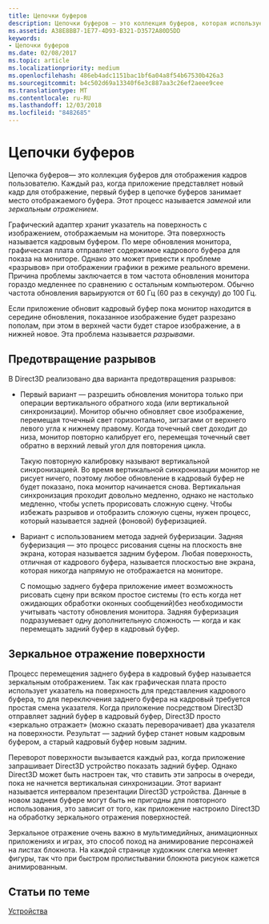 ```yaml
---
title: Цепочки буферов
description: Цепочки буферов — это коллекция буферов, которая используется для отображения кадров пользователю.
ms.assetid: A38E8BB7-1E77-4D93-B321-D3572A80D5DD
keywords:
- Цепочки буферов
ms.date: 02/08/2017
ms.topic: article
ms.localizationpriority: medium
ms.openlocfilehash: 486eb4adc1151bac1bf6a04a8f54b67530b426a3
ms.sourcegitcommit: b4c502d69a13340f6e3c887aa3c26ef2aeee9cee
ms.translationtype: MT
ms.contentlocale: ru-RU
ms.lasthandoff: 12/03/2018
ms.locfileid: "8482685"
---
```

# <a name="swap-chains"></a>Цепочки буферов


Цепочка буферов— это коллекция буферов для отображения кадров пользователю. Каждый раз, когда приложение представляет новый кадр для отображение, первый буфер в цепочке буферов занимает место отображаемого буфера. Этот процесс называется *заменой* или *зеркальным отражением*.

Графический адаптер хранит указатель на поверхность с изображением, отображаемым на мониторе. Эта поверхность называется кадровым буфером. По мере обновления монитора, графическая плата отправляет содержимое кадрового буфера для показа на мониторе. Однако это может привести к проблеме «разрывов» при отображении графики в режиме реального времени. Причина проблемы заключается в том частота обновления монитора гораздо медленнее по сравнению с остальным компьютером. Обычно частота обновления варьируются от 60 Гц (60 раз в секунду) до 100 Гц.

Если приложение обновит кадровый буфер пока монитор находится в середине обновления, показанное изображение будет разрезано пополам, при этом в верхней части будет старое изображение, а в нижней новое. Эта проблема называется *разрывами*.

## <a name="span-idavoidingtearingspanspan-idavoidingtearingspanspan-idavoidingtearingspanavoiding-tearing"></a><span id="Avoiding_tearing"></span><span id="avoiding_tearing"></span><span id="AVOIDING_TEARING"></span>Предотвращение разрывов


В Direct3D реализовано два варианта предотвращения разрывов:

-   Первый вариант — разрешить обновления монитора только при операции вертикального обратного хода (или вертикальной синхронизации). Монитор обычно обновляет свое изображение, перемещая точечный свет горизонтально, зигзагами от верхнего левого угла к нижнему правому. Когда точечный свет доходит до низа, монитор повторно калибрует его, перемещая точечный свет обратно в верхний левый угол для повторения цикла.

    Такую повторную калибровку называют вертикальной синхронизацией. Во время вертикальной синхронизации монитор не рисует ничего, поэтому любое обновление в кадровый буфер не будет показано, пока монитор начинается снова. Вертикальная синхронизация проходит довольно медленно, однако не настолько медленно, чтобы успеть прорисовать сложную сцену. Чтобы избежать разрывов и отобразить сложную сцены, нужен процесс, который называется задней (фоновой) буферизацией.

-   Вариант с использованием метода задней буферизации. Задняя буферизация — это процесс рисования сцены на плоскость вне экрана, которая называется задним буфером. Любая поверхность, отличная от кадрового буфера, называется плоскостью вне экрана, которая никогда напрямую не отображается на мониторе.

    С помощью заднего буфера приложение имеет возможность рисовать сцену при всяком простое системы (то есть когда нет ожидающих обработки оконных сообщений)без необходимости учитывать частоту обновления монитора. Задняя буферизация подразумевает одну дополнительную сложность — когда и как перемещать задний буфер в кадровый буфер.

## <a name="span-idsurfaceflippingspanspan-idsurfaceflippingspanspan-idsurfaceflippingspansurface-flipping"></a><span id="Surface_flipping"></span><span id="surface_flipping"></span><span id="SURFACE_FLIPPING"></span>Зеркальное отражение поверхности


Процесс перемещения заднего буфера в кадровый буфер называется зеркальным отображением. Так как графическая плата просто использует указатель на поверхность для представления кадрового буфера, то для переключения заднего буфера на кадровый требуется простая смена указателя. Когда приложение посредством Direct3D отправляет задний буфер в кадровый буфер, Direct3D просто «зеркально отражает» (можно сказать переворачивает) два указателя на поверхности. Результат — задний буфер станет новым кадровым буфером, а старый кадровый буфер новым задним.

Переворот поверхности вызывается каждый раз, когда приложение запрашивает Direct3D устройство показать задний буфер. Однако Direct3D может быть настроен так, что ставить эти запросы в очереди, пока не начнется вертикальная синхронизации. Этот вариант называется интервалом презентации Direct3D устройства. Данные в новом заднем буфере могут быть не пригодны для повторного использования, это зависит от того, как приложение настроило Direct3D на обработку зеркального отражения поверхностей.

Зеркальное отражение очень важно в мультимедийных, анимационных приложениях и играх, это способ поход на анимирование персонажей на листах блокнота. На каждой странице художник слегка меняет фигуры, так что при быстром пролистывании блокнота рисунок кажется анимированным.

## <a name="span-idrelated-topicsspanrelated-topics"></a><span id="related-topics"></span>Статьи по теме


[Устройства](devices.md)

 

 




